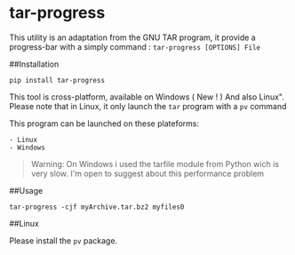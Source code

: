 # tar-progress

This utility is an adaptation from the GNU TAR program, it provide a progress-bar with a simply command : 
`tar-progress [OPTIONS] File`

##Installation

`pip install tar-progress`

This tool is cross-platform, available on Windows ( New ! ) And also Linux". Please note that in Linux, it only launch the `tar` program with a `pv` command

This program can be launched on these plateforms:

    - Linux
    - Windows
    
>Warning: On Windows i used the tarfile module from Python wich is very slow. I'm open to suggest about this performance problem

##Usage

`tar-progress -cjf myArchive.tar.bz2 myfiles0`

##Linux

Please install the `pv` package.